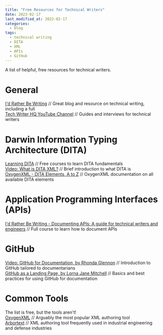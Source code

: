 ```yaml
---
title: "Free Resources for Technical Writers"
date: 2023-02-17
last_modified_at: 2022-02-17
categories:
  - blog
tags:
  - technical writing
  - DITA
  - XML
  - APIs
  - GitHub
---
```


A list of helpful, free resources for technical writers.

# General
[I'd Rather Be Writing](https://idratherbewriting.com) // Great blog and resource on technical writing, including a full  
[Tech Writer HQ YouTube Channel](https://www.youtube.com/@technicalcommunication) // Guides and interviews for technical writers  

# Darwin Information Typing Architecture (DITA)
[Learning DITA](https://learningdita.com) // Free courses to learn DITA fundamentals  
[Video: What is DITA XML?](https://youtu.be/Y9SzB5KceIQ) // Brief introduction to what DITA is  
[OxygenXML - DITA Elements, A to Z](https://www.oxygenxml.com/dita/1.3/specs/langRef/quick-reference/all-elements-a-to-z.html) // OxygenXML documentation on all available DITA elements  

# Application Programming Interfaces (APIs)
[I'd Rather Be Writing - Documenting APIs: A guide for technical writers and engineers](https://idratherbewriting.com/learnapidoc/) // Full course to learn how to document APIs  

# GitHub
[Video: GitHub for Documentation, by Rhonda Glennon](https://youtu.be/812E14gFgb4) // Introduction to GitHub tailored to documentarians  
[GitHub as a Landing Page, by Lorna Jane Mitchell](https://youtu.be/fXMN4X9B8Rg) // Basics and best practices for using GitHub for documentation  

# Common Tools
The list is free, but the tools aren't!  
[OxygenXML](https://www.oxygenxml.com) // Arguably the most popular XML authoring tool  
[Arbortext](https://www.ptc.com/en/products/arbortext) // XML authoring tool frequently used in industrial engineering and defense industries  
